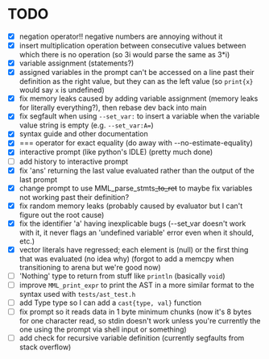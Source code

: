 # TODO
- [x] negation operator!! negative numbers are annoying without it <br />
- [x] insert multiplication operation between consecutive values between which there is no operation (so 3i would parse the same as 3*i) <br />
- [x] variable assignment (statements?) <br />
- [x] assigned variables in the prompt can't be accessed on a line past their definition as the right value, but they can as the left value (so `print{x}` would say `x` is undefined) <br />
- [x] fix memory leaks caused by adding variable assignment (memory leaks for literally everything?), then rebase dev back into main <br />
- [x] fix segfault when using `--set_var:` to insert a variable when the variable value string is empty (e.g. `--set_var:A=`) <br />
- [x] syntax guide and other documentation <br />
- [x] === operator for exact equality (do away with --no-estimate-equality) <br />
- [x] interactive prompt (like python's IDLE) (pretty much done) <br />
- [ ] add history to interactive prompt <br />
- [x] fix 'ans' returning the last value evaluated rather than the output of the last prompt <br />
- [x] change prompt to use MML_parse_stmts~~_to_ret~~ to maybe fix variables not working past their definition? <br />
- [x] fix random memory leaks (probably caused by evaluator but I can't figure out the root cause) <br />
- [x] fix the identifier 'a' having inexplicable bugs (--set_var doesn't work with it, it never flags an 'undefined variable' error even when it should, etc.) <br />
- [x] vector literals have regressed; each element is (null) or the first thing that was evaluated (no idea why) (forgot to add a memcpy when transitioning to arena but we're good now) <br />
- [ ] 'Nothing' type to return from stuff like `println` (basically `void`) <br />
- [ ] improve `MML_print_expr` to print the AST in a more similar format to the syntax used with `tests/ast_test.h` <br />
- [ ] add Type type so I can add a `cast{type, val}` function <br />
- [ ] fix prompt so it reads data in 1 byte minimum chunks (now it's 8 bytes for one character read,
      so stdin doesn't work unless you're currently the one using the prompt via shell input or something) <br />
- [ ] add check for recursive variable definition (currently segfaults from stack overflow)

